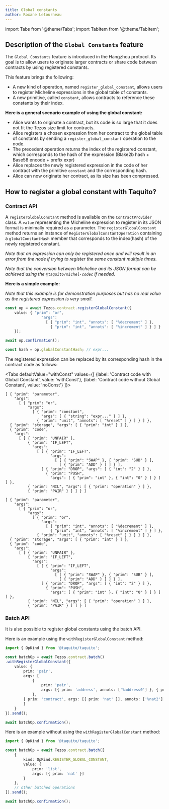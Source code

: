 ```yaml
---
title: Global constants
author: Roxane Letourneau
---
```


import Tabs from '@theme/Tabs';
import TabItem from '@theme/TabItem';

## Description of the `Global Constants` feature

The `Global Constants` feature is introduced in the Hangzhou protocol. Its goal is to allow users to originate larger contracts or share code between contracts by using registered constants. 

This feature brings the following: 
- A new kind of operation, named `register_global_constant`, allows users to register Micheline expressions in the global table of constants. 
- A new primitive, called `constant`, allows contracts to reference these constants by their index.

**Here is a general scenario example of using the global constant:**

- Alice wants to originate a contract, but its code is so large that it does not fit the Tezos size limit for contracts.
- Alice registers a chosen expression from her contract to the global table of constants by sending a `register_global_constant` operation to the node.
- The precedent operation returns the index of the registered constant, which corresponds to the hash of the expression (Blake2b hash + Base58 encode + prefix expr)
- Alice replaces the newly registered expression in the code of her contract with the primitive `constant` and the corresponding hash.
- Alice can now originate her contract, as its size has been compressed.

## How to register a global constant with Taquito?

### Contract API

A `registerGlobalConstant` method is available on the `ContractProvider` class. A `value` representing the Micheline expression to register in its JSON format is minimally required as a parameter. The `registerGlobalConstant` method returns an instance of `RegisterGlobalConstantOperation` containing a `globalConstantHash` member that corresponds to the index(hash) of the newly registered constant.

*Note that an expression can only be registered once and will result in an error from the node if trying to register the same constant multiple times.*

*Note that the conversion between Micheline and its JSON format can be achieved using the `@taquito/michel-codec` if needed.*

**Here is a simple example:**

*Note that this example is for demonstration purposes but has no real value as the registered expression is very small.*

```ts
const op = await Tezos.contract.registerGlobalConstant({
    value: { "prim": "or",
                "args":
                  [ { "prim": "int", "annots": [ "%decrement" ] },
                    { "prim": "int", "annots": [ "%increment" ] } ] }
    });

await op.confirmation();

const hash = op.globalConstantHash; // expr...
```

The registered expression can be replaced by its corresponding hash in the contract code as follows:

<Tabs
defaultValue="withConst"
values={[
{label: 'Contract code with Global Constant', value: 'withConst'},
{label: 'Contract code without Global Constant', value: 'noConst'}
]}>
<TabItem value="withConst">

```
[ { "prim": "parameter",
    "args":
      [ { "prim": "or",
          "args":
            [ { "prim": "constant",
                "args": [ { "string": "expr..." } ] },
              { "prim": "unit", "annots": [ "%reset" ] } ] } ] },
  { "prim": "storage", "args": [ { "prim": "int" } ] },
  { "prim": "code",
    "args":
      [ [ { "prim": "UNPAIR" },
          { "prim": "IF_LEFT",
            "args":
              [ [ { "prim": "IF_LEFT",
                    "args":
                      [ [ { "prim": "SWAP" }, { "prim": "SUB" } ],
                        [ { "prim": "ADD" } ] ] } ],
                [ { "prim": "DROP", "args": [ { "int": "2" } ] },
                  { "prim": "PUSH",
                    "args": [ { "prim": "int" }, { "int": "0" } ] } ] ] },
          { "prim": "NIL", "args": [ { "prim": "operation" } ] },
          { "prim": "PAIR" } ] ] } ]
```

</TabItem>
<TabItem value="noConst">

```
[ { "prim": "parameter",
    "args":
      [ { "prim": "or",
          "args":
            [ { "prim": "or",
                "args":
                  [ { "prim": "int", "annots": [ "%decrement" ] },
                    { "prim": "int", "annots": [ "%increment" ] } ] },
              { "prim": "unit", "annots": [ "%reset" ] } ] } ] },
  { "prim": "storage", "args": [ { "prim": "int" } ] },
  { "prim": "code",
    "args":
      [ [ { "prim": "UNPAIR" },
          { "prim": "IF_LEFT",
            "args":
              [ [ { "prim": "IF_LEFT",
                    "args":
                      [ [ { "prim": "SWAP" }, { "prim": "SUB" } ],
                        [ { "prim": "ADD" } ] ] } ],
                [ { "prim": "DROP", "args": [ { "int": "2" } ] },
                  { "prim": "PUSH",
                    "args": [ { "prim": "int" }, { "int": "0" } ] } ] ] },
          { "prim": "NIL", "args": [ { "prim": "operation" } ] },
          { "prim": "PAIR" } ] ] } ]
```

</TabItem>
</Tabs>


### Batch API

It is also possible to register global constants using the batch API.

Here is an example using the `withRegisterGlobalConstant` method: 

```ts
import { OpKind } from '@taquito/taquito';

const batchOp = await Tezos.contract.batch()
.withRegisterGlobalConstant({
    value: {
        prim: 'pair',
        args: [
            {
                prim: 'pair',
                args: [{ prim: 'address', annots: ['%address0'] }, { prim: 'address', annots: ['%address1'] }]
            },
        { prim: 'contract', args: [{ prim: 'nat' }], annots: ['%nat2'] }
        ]
    }
}).send();

await batchOp.confirmation();
```

Here is an example without using the `withRegisterGlobalConstant` method: 

```ts
import { OpKind } from '@taquito/taquito';

const batchOp = await Tezos.contract.batch([
    {
        kind: OpKind.REGISTER_GLOBAL_CONSTANT,
        value: {
            prim: 'list',
            args: [{ prim: 'nat' }]
        }
    },
    // other batched operations
]).send();

await batchOp.confirmation();
```
